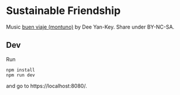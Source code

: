 # Sustainable Friendship

Music [buen viaje (montuno)](https://freemusicarchive.org/music/Dee_Yan-Key/bailes_de_saln/11--Dee_Yan-Key-buen_viaje__montuno) by Dee Yan-Key. Share under BY-NC-SA.

## Dev

Run

```
npm install
npm run dev
```

and go to https://localhost:8080/.
